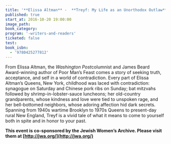 ```yaml
---
title: '**Elissa Altman** -  **Treyf: My Life as an Unorthodox Outlaw**'
published: true
start_at: 2016-10-20 19:00:00
image_path:
book_category:
program: '-writers-and-readers'
ticketed: false
test:
book_isbn:
  - '9780425277812'
---
```



From Elissa Altman, the *Washington Post*columnist and James Beard Award-winning author of Poor Man’s Feast comes a story of seeking truth, acceptance, and self in a world of contradiction. Every part of Elissa Altman’s Queens, New York, childhood was laced with contradiction: synagogue on Saturday and Chinese pork ribs on Sunday; bat mitzvahs followed by shrimp-in-lobster-sauce luncheons; her old-country grandparents, whose kindness and love were tied to unspoken rage, and her bell-bottomed neighbors, whose adoring affection hid dark secrets. Spanning from 1940s wartime Brooklyn to 1970s Queens to present-day rural New England, Treyf is a vivid tale of what it means to come to yourself both in spite and in honor to your past.

**This event is co-sponsored by the Jewish Women’s Archive. Please visit them at&nbsp;[http://jwa.org/](http://jwa.org/)**
